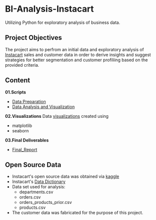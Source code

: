 # BI-Analysis-Instacart
Utilizing Python for exploratory analysis of business data.

## Project Objectives
The project aims to perfrom an initial data and exploratory analysis of [Instacart](https://www.instacart.com/) sales and customer data in order to derive insights and suggest strategies for better segmentation and customer profiliing based on the provided criteria.

## Content
**01.Scripts**
- [Data Preparation](https://github.com/ryanpatricklee/Instacart-Grocery-Basket-Analysis/blob/main/03%20Scripts/1.%20Data%20Preparation.ipynb)
- [Data Analysis and Visualization](https://github.com/ryanpatricklee/Instacart-Grocery-Basket-Analysis/blob/main/03%20Scripts/2.%20Data%20Analysis%20and%20Visualizations.ipynb)

**02.Visualizations**
Data [visualizations]() created using
- matplotlib
- seaborn

**03.Final Deliverables**
- [Final_Report](https://github.com/ryanpatricklee/Instacart-Grocery-Basket-Analysis/blob/main/05%20Sent%20to%20client/Final_Report.xlsx)

## Open Source Data
- Instacart's open source data was obtained via [kaggle](https://www.kaggle.com/datasets/psparks/instacart-market-basket-analysis)
- Instacart's [Data Dictionary](https://gist.github.com/jeremystan/c3b39d947d9b88b3ccff3147dbcf6c6b)
- Data set used for analysis:
  - departments.csv
  - orders.csv
  - orders_products_prior.csv
  - products.csv
- The customer data was fabricated for the purpose of this project.
